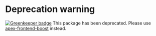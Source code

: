 # Deprecation warning

[![Greenkeeper badge](https://badges.greenkeeper.io/vincentmorneau/apex-gulpfile-sass.svg)](https://greenkeeper.io/)
This package has been deprecated. Please use [apex-frontend-boost](https://github.com/OraOpenSource/apex-frontend-boost) instead.
